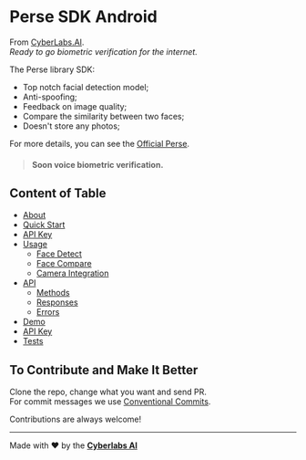 # Perse SDK Android
From [CyberLabs.AI](https://cyberlabs.ai/).  
_Ready to go biometric verification for the internet._

The Perse library SDK:
* Top notch facial detection model;
* Anti-spoofing;
* Feedback on image quality;
* Compare the similarity between two faces;
* Doesn't store any photos;

For more details, you can see the [Official Perse](https://www.getperse.com/).

> #### Soon voice biometric verification.

## Content of Table

* [About](https://github.com/cyberlabsai/perse-sdk-lite-android/wiki)
* [Quick Start](https://github.com/cyberlabsai/perse-sdk-lite-android/wiki/1.-Quick-Start)
* [API Key](https://github.com/cyberlabsai/perse-sdk-lite-android/wiki/2.-API-Key)
* [Usage](https://github.com/cyberlabsai/perse-sdk-lite-android/wiki/3.-Usage)
  * [Face Detect](https://github.com/cyberlabsai/perse-sdk-lite-android/wiki/3.-Usage#face-detect)
  * [Face Compare](https://github.com/cyberlabsai/perse-sdk-lite-android/wiki/3.-Usage#face-compare)
  * [Camera Integration](https://github.com/cyberlabsai/perse-sdk-lite-android/wiki/3.-Usage#camera-integration)
* [API](https://github.com/cyberlabsai/perse-sdk-lite-android/wiki/4.-API)
  * [Methods](https://github.com/cyberlabsai/perse-sdk-lite-android/wiki/4.-API#methods)
  * [Responses](https://github.com/cyberlabsai/perse-sdk-lite-android/wiki/4.-API#responses)
  * [Errors](https://github.com/cyberlabsai/perse-sdk-lite-android/wiki/4.-API#errors)
* [Demo](https://github.com/cyberlabsai/perse-sdk-lite-android/wiki/5.-Demo)
* [API Key](https://github.com/cyberlabsai/perse-sdk-lite-android/wiki/4.-API)
* [Tests](https://github.com/cyberlabsai/perse-sdk-lite-android/wiki/6.-Tests)  

## To Contribute and Make It Better

Clone the repo, change what you want and send PR.  
For commit messages we use <a href="https://www.conventionalcommits.org/">Conventional Commits</a>.

Contributions are always welcome!

---

Made with ❤ by the [**Cyberlabs AI**](https://cyberlabs.ai/)
